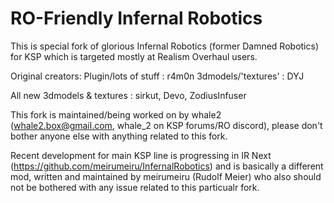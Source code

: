 RO-Friendly Infernal Robotics
=============================

This is special fork of glorious Infernal Robotics (former Damned Robotics)
for KSP which is targeted mostly at Realism Overhaul users.

Original creators:
Plugin/lots of stuff : r4m0n
3dmodels/'textures' : DYJ

All new 3dmodels & textures : sirkut, Devo, ZodiusInfuser

This fork is maintained/being worked on by whale2 (whale2.box@gmail.com,
whale_2 on KSP forums/RO discord), please don't bother anyone else with
anything related to this fork.

Recent development for main KSP line is progressing in IR Next
(https://github.com/meirumeiru/InfernalRobotics) and is basically a
different mod, written and maintained by meirumeiru (Rudolf Meier)
who also should not be bothered with any issue related to this particualr
fork.


